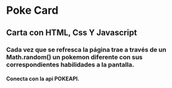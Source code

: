 # Poke Card
## Carta con HTML, Css Y Javascript
### Cada vez que se refresca la página trae a través de un Math.random() un pokemon diferente con sus correspondientes habilidades a la pantalla. 
#### Conecta con la api POKEAPI.
